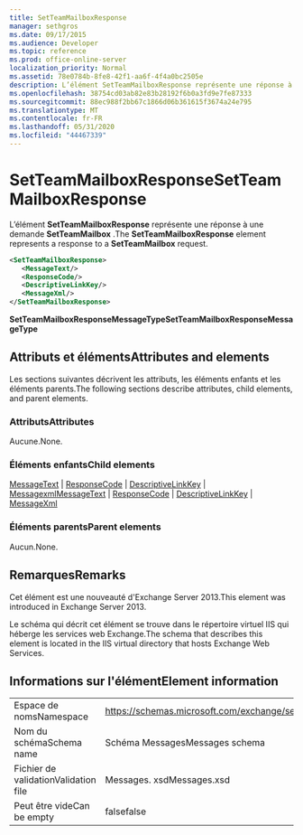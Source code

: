 ```yaml
---
title: SetTeamMailboxResponse
manager: sethgros
ms.date: 09/17/2015
ms.audience: Developer
ms.topic: reference
ms.prod: office-online-server
localization_priority: Normal
ms.assetid: 78e0784b-8fe8-42f1-aa6f-4f4a0bc2505e
description: L’élément SetTeamMailboxResponse représente une réponse à une demande SetTeamMailbox.
ms.openlocfilehash: 38754cd03ab82e83b28192f6b0a3fd9e7fe87333
ms.sourcegitcommit: 88ec988f2bb67c1866d06b361615f3674a24e795
ms.translationtype: MT
ms.contentlocale: fr-FR
ms.lasthandoff: 05/31/2020
ms.locfileid: "44467339"
---
```

# <a name="setteammailboxresponse"></a><span data-ttu-id="2af72-103">SetTeamMailboxResponse</span><span class="sxs-lookup"><span data-stu-id="2af72-103">SetTeamMailboxResponse</span></span>

<span data-ttu-id="2af72-104">L’élément **SetTeamMailboxResponse** représente une réponse à une demande **SetTeamMailbox** .</span><span class="sxs-lookup"><span data-stu-id="2af72-104">The **SetTeamMailboxResponse** element represents a response to a **SetTeamMailbox** request.</span></span> 
  
```XML
<SetTeamMailboxResponse>
   <MessageText/>
   <ResponseCode/>
   <DescriptiveLinkKey/>
   <MessageXml/>
</SetTeamMailboxResponse>
```

 <span data-ttu-id="2af72-105">**SetTeamMailboxResponseMessageType**</span><span class="sxs-lookup"><span data-stu-id="2af72-105">**SetTeamMailboxResponseMessageType**</span></span>
## <a name="attributes-and-elements"></a><span data-ttu-id="2af72-106">Attributs et éléments</span><span class="sxs-lookup"><span data-stu-id="2af72-106">Attributes and elements</span></span>

<span data-ttu-id="2af72-107">Les sections suivantes décrivent les attributs, les éléments enfants et les éléments parents.</span><span class="sxs-lookup"><span data-stu-id="2af72-107">The following sections describe attributes, child elements, and parent elements.</span></span>
  
### <a name="attributes"></a><span data-ttu-id="2af72-108">Attributs</span><span class="sxs-lookup"><span data-stu-id="2af72-108">Attributes</span></span>

<span data-ttu-id="2af72-109">Aucune.</span><span class="sxs-lookup"><span data-stu-id="2af72-109">None.</span></span>
  
### <a name="child-elements"></a><span data-ttu-id="2af72-110">Éléments enfants</span><span class="sxs-lookup"><span data-stu-id="2af72-110">Child elements</span></span>

<span data-ttu-id="2af72-111">[MessageText](messagetext.md)  |  [ResponseCode](responsecode.md)  |  [DescriptiveLinkKey](descriptivelinkkey.md)  |  [Messagexml](messagexml.md)</span><span class="sxs-lookup"><span data-stu-id="2af72-111">[MessageText](messagetext.md) | [ResponseCode](responsecode.md) | [DescriptiveLinkKey](descriptivelinkkey.md) | [MessageXml](messagexml.md)</span></span>
  
### <a name="parent-elements"></a><span data-ttu-id="2af72-112">Éléments parents</span><span class="sxs-lookup"><span data-stu-id="2af72-112">Parent elements</span></span>

<span data-ttu-id="2af72-113">Aucun.</span><span class="sxs-lookup"><span data-stu-id="2af72-113">None.</span></span>
  
## <a name="remarks"></a><span data-ttu-id="2af72-114">Remarques</span><span class="sxs-lookup"><span data-stu-id="2af72-114">Remarks</span></span>

<span data-ttu-id="2af72-115">Cet élément est une nouveauté d'Exchange Server 2013.</span><span class="sxs-lookup"><span data-stu-id="2af72-115">This element was introduced in Exchange Server 2013.</span></span>
  
<span data-ttu-id="2af72-116">Le schéma qui décrit cet élément se trouve dans le répertoire virtuel IIS qui héberge les services web Exchange.</span><span class="sxs-lookup"><span data-stu-id="2af72-116">The schema that describes this element is located in the IIS virtual directory that hosts Exchange Web Services.</span></span>
  
## <a name="element-information"></a><span data-ttu-id="2af72-117">Informations sur l'élément</span><span class="sxs-lookup"><span data-stu-id="2af72-117">Element information</span></span>

|||
|:-----|:-----|
|<span data-ttu-id="2af72-118">Espace de noms</span><span class="sxs-lookup"><span data-stu-id="2af72-118">Namespace</span></span>  <br/> |https://schemas.microsoft.com/exchange/services/2006/messages  <br/> |
|<span data-ttu-id="2af72-119">Nom du schéma</span><span class="sxs-lookup"><span data-stu-id="2af72-119">Schema name</span></span>  <br/> |<span data-ttu-id="2af72-120">Schéma Messages</span><span class="sxs-lookup"><span data-stu-id="2af72-120">Messages schema</span></span>  <br/> |
|<span data-ttu-id="2af72-121">Fichier de validation</span><span class="sxs-lookup"><span data-stu-id="2af72-121">Validation file</span></span>  <br/> |<span data-ttu-id="2af72-122">Messages. xsd</span><span class="sxs-lookup"><span data-stu-id="2af72-122">Messages.xsd</span></span>  <br/> |
|<span data-ttu-id="2af72-123">Peut être vide</span><span class="sxs-lookup"><span data-stu-id="2af72-123">Can be empty</span></span>  <br/> |<span data-ttu-id="2af72-124">false</span><span class="sxs-lookup"><span data-stu-id="2af72-124">false</span></span>  <br/> |
   

